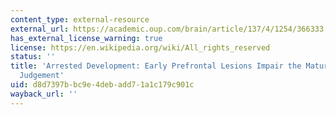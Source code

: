 ```yaml
---
content_type: external-resource
external_url: https://academic.oup.com/brain/article/137/4/1254/366333
has_external_license_warning: true
license: https://en.wikipedia.org/wiki/All_rights_reserved
status: ''
title: 'Arrested Development: Early Prefrontal Lesions Impair the Maturation of Moral
  Judgement'
uid: d8d7397b-bc9e-4deb-add7-1a1c179c901c
wayback_url: ''
---
```

